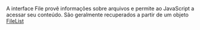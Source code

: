 A interface File provê informações sobre arquivos e permite ao JavaScript  a acessar seu conteúdo.
São geralmente recuperados a partir de um objeto [FileList](https://developer.mozilla.org/pt-BR/docs/Web/API/FileList) 